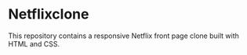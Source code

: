 # Netflixclone
This repository contains a responsive Netflix front page clone built with HTML and CSS.
